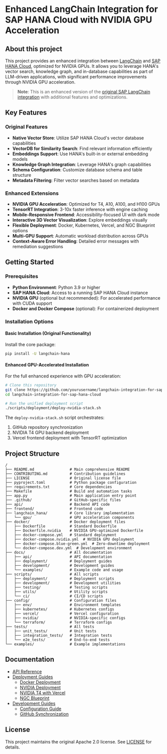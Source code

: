 # Enhanced LangChain Integration for SAP HANA Cloud with NVIDIA GPU Acceleration

## About this project

This project provides an enhanced integration between [LangChain](https://github.com/langchain-ai/langchain) and [SAP HANA Cloud](https://www.sap.com/products/technology-platform/hana/cloud.html), optimized for NVIDIA GPUs. It allows you to leverage HANA's vector search, knowledge graph, and in-database capabilities as part of LLM-driven applications, with significant performance improvements through NVIDIA GPU acceleration.

> **Note**: This is an enhanced version of the [original SAP LangChain integration](https://github.com/SAP/langchain-integration-for-sap-hana-cloud) with additional features and optimizations.

## Key Features

### Original Features
- **Native Vector Store**: Utilize SAP HANA Cloud's vector database capabilities
- **VectorDB for Similarity Search**: Find relevant information efficiently
- **Embeddings Support**: Use HANA's built-in or external embedding models
- **Knowledge Graph Integration**: Leverage HANA's graph capabilities
- **Schema Configuration**: Customize database schema and table structure
- **Metadata Filtering**: Filter vector searches based on metadata

### Enhanced Extensions
- **NVIDIA GPU Acceleration**: Optimized for T4, A10, A100, and H100 GPUs
- **TensorRT Integration**: 3-10x faster inference with engine caching
- **Mobile-Responsive Frontend**: Accessibility-focused UI with dark mode
- **Interactive 3D Vector Visualization**: Explore embeddings visually
- **Flexible Deployment**: Docker, Kubernetes, Vercel, and NGC Blueprint options
- **Multi-GPU Support**: Automatic workload distribution across GPUs
- **Context-Aware Error Handling**: Detailed error messages with remediation suggestions

## Getting Started

### Prerequisites

- **Python Environment**: Python 3.9 or higher
- **SAP HANA Cloud**: Access to a running SAP HANA Cloud instance
- **NVIDIA GPU** (optional but recommended): For accelerated performance with CUDA support
- **Docker and Docker Compose** (optional): For containerized deployment

### Installation Options

#### Basic Installation (Original Functionality)

Install the core package:

```bash
pip install -U langchain-hana
```

#### Enhanced GPU-Accelerated Installation

For the full enhanced experience with GPU acceleration:

```bash
# Clone this repository
git clone https://github.com/yourusername/langchain-integration-for-sap-hana-cloud.git
cd langchain-integration-for-sap-hana-cloud

# Run the unified deployment script
./scripts/deployment/deploy-nvidia-stack.sh
```

The `deploy-nvidia-stack.sh` script orchestrates:
1. GitHub repository synchronization
2. NVIDIA T4 GPU backend deployment
3. Vercel frontend deployment with TensorRT optimization

## Project Structure

```
/
├── README.md                # Main comprehensive README
├── CONTRIBUTING.md          # Contribution guidelines
├── LICENSE                  # Original license file
├── pyproject.toml           # Python package configuration
├── requirements.txt         # Core dependencies
├── Makefile                 # Build and automation tasks
├── app.py                   # Main application entry point
├── .github/                 # GitHub-specific files
├── api/                     # Backend API code
├── frontend/                # Frontend code
├── langchain_hana/          # Core library implementation
│   └── gpu/                 # GPU acceleration components
├── docker/                  # Docker deployment files
│   ├── Dockerfile           # Standard Dockerfile
│   ├── Dockerfile.nvidia    # NVIDIA GPU-optimized Dockerfile
│   ├── docker-compose.yml   # Standard deployment
│   ├── docker-compose.nvidia.yml  # NVIDIA GPU deployment
│   ├── docker-compose.blue-green.yml  # Zero-downtime deployment
│   └── docker-compose.dev.yml  # Development environment
├── docs/                    # All documentation
│   ├── api/                 # API documentation
│   ├── deployment/          # Deployment guides
│   ├── development/         # Development guides
│   └── examples/            # Example code and usage
├── scripts/                 # All scripts
│   ├── deployment/          # Deployment scripts
│   ├── development/         # Development utilities
│   ├── testing/             # Testing scripts
│   ├── utils/               # Utility scripts
│   └── ci/                  # CI/CD scripts
├── config/                  # Configuration files
│   ├── env/                 # Environment templates
│   ├── kubernetes/          # Kubernetes configs
│   ├── vercel/              # Vercel configuration
│   ├── nvidia/              # NVIDIA-specific configs
│   └── terraform/           # Terraform configs
├── tests/                   # All tests
│   ├── unit_tests/          # Unit tests
│   ├── integration_tests/   # Integration tests
│   └── e2e_tests/           # End-to-end tests
└── examples/                # Example implementations
```

## Documentation

- [API Reference](docs/api/reference.md)
- [Deployment Guides](docs/deployment/)
  - [Docker Deployment](docs/deployment/docker.md)
  - [NVIDIA Deployment](docs/deployment/nvidia.md)
  - [NVIDIA T4 with Vercel](docs/deployment/nvidia-t4-vercel.md)
  - [NGC Blueprint](docs/deployment/ngc-blueprint.md)
- [Development Guides](docs/development/)
  - [Configuration Guide](docs/development/configuration.md)
  - [GitHub Synchronization](docs/development/github-sync.md)

## License

This project maintains the original Apache 2.0 license. See [LICENSE](LICENSE) for details.
